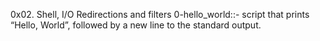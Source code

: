 0x02. Shell, I/O Redirections and filters
0-hello_world::- script that prints “Hello, World”, followed by a new line to the standard output.
